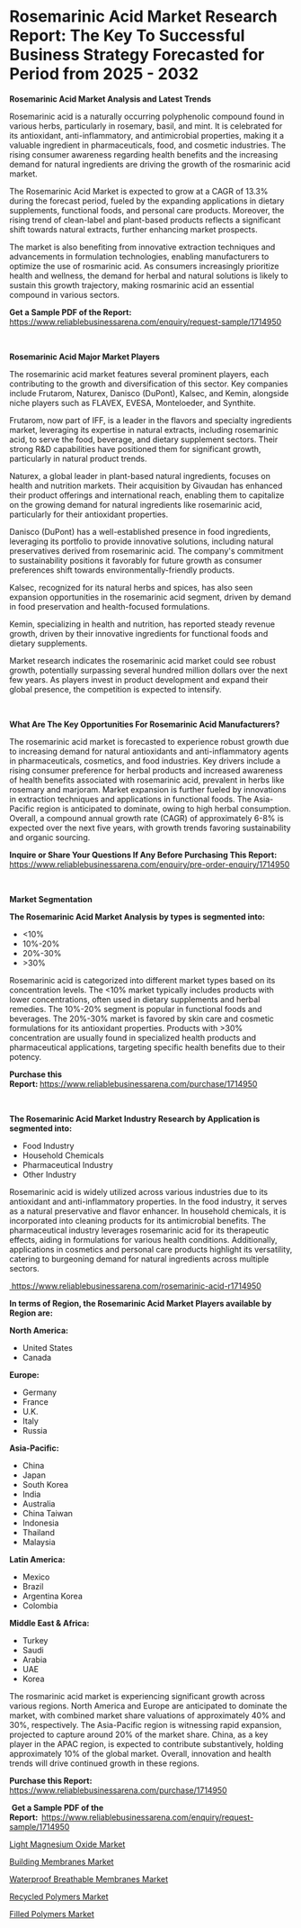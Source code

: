 <p><h1>Rosemarinic Acid Market Research Report: The Key To Successful Business Strategy Forecasted for Period from 2025 - 2032</h1></p><p><strong>Rosemarinic Acid Market Analysis and Latest Trends</strong></p>
<p><p>Rosemarinic acid is a naturally occurring polyphenolic compound found in various herbs, particularly in rosemary, basil, and mint. It is celebrated for its antioxidant, anti-inflammatory, and antimicrobial properties, making it a valuable ingredient in pharmaceuticals, food, and cosmetic industries. The rising consumer awareness regarding health benefits and the increasing demand for natural ingredients are driving the growth of the rosmarinic acid market.</p><p>The Rosemarinic Acid Market is expected to grow at a CAGR of 13.3% during the forecast period, fueled by the expanding applications in dietary supplements, functional foods, and personal care products. Moreover, the rising trend of clean-label and plant-based products reflects a significant shift towards natural extracts, further enhancing market prospects. </p><p>The market is also benefiting from innovative extraction techniques and advancements in formulation technologies, enabling manufacturers to optimize the use of rosmarinic acid. As consumers increasingly prioritize health and wellness, the demand for herbal and natural solutions is likely to sustain this growth trajectory, making rosmarinic acid an essential compound in various sectors.</p></p>
<p><strong>Get a Sample PDF of the Report:&nbsp;</strong> <a href="https://www.reliablebusinessarena.com/enquiry/request-sample/1714950?utm_campaign=1905&utm_medium=2&utm_source=Github&utm_content=ia&utm_term=30012025&utm_id=rosemarinic-acid">https://www.reliablebusinessarena.com/enquiry/request-sample/1714950</a></p>
<p>&nbsp;</p>
<p><strong>Rosemarinic Acid Major Market Players</strong></p>
<p><p>The rosemarinic acid market features several prominent players, each contributing to the growth and diversification of this sector. Key companies include Frutarom, Naturex, Danisco (DuPont), Kalsec, and Kemin, alongside niche players such as FLAVEX, EVESA, Monteloeder, and Synthite.</p><p>Frutarom, now part of IFF, is a leader in the flavors and specialty ingredients market, leveraging its expertise in natural extracts, including rosemarinic acid, to serve the food, beverage, and dietary supplement sectors. Their strong R&D capabilities have positioned them for significant growth, particularly in natural product trends.</p><p>Naturex, a global leader in plant-based natural ingredients, focuses on health and nutrition markets. Their acquisition by Givaudan has enhanced their product offerings and international reach, enabling them to capitalize on the growing demand for natural ingredients like rosemarinic acid, particularly for their antioxidant properties.</p><p>Danisco (DuPont) has a well-established presence in food ingredients, leveraging its portfolio to provide innovative solutions, including natural preservatives derived from rosemarinic acid. The company's commitment to sustainability positions it favorably for future growth as consumer preferences shift towards environmentally-friendly products.</p><p>Kalsec, recognized for its natural herbs and spices, has also seen expansion opportunities in the rosemarinic acid segment, driven by demand in food preservation and health-focused formulations.</p><p>Kemin, specializing in health and nutrition, has reported steady revenue growth, driven by their innovative ingredients for functional foods and dietary supplements.</p><p>Market research indicates the rosemarinic acid market could see robust growth, potentially surpassing several hundred million dollars over the next few years. As players invest in product development and expand their global presence, the competition is expected to intensify.</p></p>
<p>&nbsp;</p>
<p><strong>What Are The Key Opportunities For Rosemarinic Acid Manufacturers?</strong></p>
<p><p>The rosemarinic acid market is forecasted to experience robust growth due to increasing demand for natural antioxidants and anti-inflammatory agents in pharmaceuticals, cosmetics, and food industries. Key drivers include a rising consumer preference for herbal products and increased awareness of health benefits associated with rosemarinic acid, prevalent in herbs like rosemary and marjoram. Market expansion is further fueled by innovations in extraction techniques and applications in functional foods. The Asia-Pacific region is anticipated to dominate, owing to high herbal consumption. Overall, a compound annual growth rate (CAGR) of approximately 6-8% is expected over the next five years, with growth trends favoring sustainability and organic sourcing.</p></p>
<p><strong>Inquire or Share Your Questions If Any Before Purchasing This Report:</strong> <a href="https://www.reliablebusinessarena.com/enquiry/pre-order-enquiry/1714950?utm_campaign=1905&utm_medium=2&utm_source=Github&utm_content=ia&utm_term=30012025&utm_id=rosemarinic-acid">https://www.reliablebusinessarena.com/enquiry/pre-order-enquiry/1714950</a></p>
<p>&nbsp;</p>
<p><strong>Market Segmentation</strong></p>
<p><strong>The Rosemarinic Acid Market Analysis by types is segmented into:</strong></p>
<p><ul><li><10%</li><li>10%-20%</li><li>20%-30%</li><li>>30%</li></ul></p>
<p><p>Rosemarinic acid is categorized into different market types based on its concentration levels. The <10% market typically includes products with lower concentrations, often used in dietary supplements and herbal remedies. The 10%-20% segment is popular in functional foods and beverages. The 20%-30% market is favored by skin care and cosmetic formulations for its antioxidant properties. Products with >30% concentration are usually found in specialized health products and pharmaceutical applications, targeting specific health benefits due to their potency.</p></p>
<p><strong>Purchase this Report:&nbsp;</strong><a href="https://www.reliablebusinessarena.com/purchase/1714950?utm_campaign=1905&utm_medium=2&utm_source=Github&utm_content=ia&utm_term=30012025&utm_id=rosemarinic-acid">https://www.reliablebusinessarena.com/purchase/1714950</a></p>
<p>&nbsp;</p>
<p><strong>The Rosemarinic Acid Market Industry Research by Application is segmented into:</strong></p>
<p><ul><li>Food Industry</li><li>Household Chemicals</li><li>Pharmaceutical Industry</li><li>Other Industry</li></ul></p>
<p><p>Rosemarinic acid is widely utilized across various industries due to its antioxidant and anti-inflammatory properties. In the food industry, it serves as a natural preservative and flavor enhancer. In household chemicals, it is incorporated into cleaning products for its antimicrobial benefits. The pharmaceutical industry leverages rosemarinic acid for its therapeutic effects, aiding in formulations for various health conditions. Additionally, applications in cosmetics and personal care products highlight its versatility, catering to burgeoning demand for natural ingredients across multiple sectors.</p></p>
<p><a href="https://www.reliablebusinessarena.com/rosemarinic-acid-r1714950?utm_campaign=1905&utm_medium=2&utm_source=Github&utm_content=ia&utm_term=30012025&utm_id=rosemarinic-acid">&nbsp;https://www.reliablebusinessarena.com/rosemarinic-acid-r1714950</a></p>
<p><strong>In terms of Region, the Rosemarinic Acid Market Players available by Region are:</strong></p>
<p>
    <p> <strong> North America: </strong>
        <ul>
            <li>United States</li>
            <li>Canada</li>
        </ul>
        </p> 
    <p> <strong> Europe: </strong>
        <ul>
            <li>Germany</li>
            <li>France</li>
            <li>U.K.</li>
            <li>Italy</li>
            <li>Russia</li>
        </ul>
        </p> 
    <p> <strong> Asia-Pacific: </strong>
        <ul>
            <li>China</li>
            <li>Japan</li>
            <li>South Korea</li>
            <li>India</li>
            <li>Australia</li>
            <li>China Taiwan</li>
            <li>Indonesia</li>
            <li>Thailand</li>
            <li>Malaysia</li>
        </ul>
        </p> 
    <p> <strong> Latin America: </strong>
        <ul>
            <li>Mexico</li>
            <li>Brazil</li>
            <li>Argentina Korea</li>
            <li>Colombia</li>
        </ul>
        </p> 
    <p> <strong> Middle East & Africa: </strong>
        <ul>
            <li>Turkey</li>
            <li>Saudi</li>
            <li>Arabia</li>
            <li>UAE</li>
            <li>Korea</li>
        </ul>
    </p>
    </p>
<p><p>The rosmarinic acid market is experiencing significant growth across various regions. North America and Europe are anticipated to dominate the market, with combined market share valuations of approximately 40% and 30%, respectively. The Asia-Pacific region is witnessing rapid expansion, projected to capture around 20% of the market share. China, as a key player in the APAC region, is expected to contribute substantively, holding approximately 10% of the global market. Overall, innovation and health trends will drive continued growth in these regions.</p></p>
<p><strong>Purchase this Report: </strong><a href="https://www.reliablebusinessarena.com/purchase/1714950?utm_campaign=1905&utm_medium=2&utm_source=Github&utm_content=ia&utm_term=30012025&utm_id=rosemarinic-acid">https://www.reliablebusinessarena.com/purchase/1714950</a></p>
<p>&nbsp;<strong>Get a Sample PDF of the Report:&nbsp;&nbsp;</strong><a href="https://www.reliablebusinessarena.com/enquiry/request-sample/1714950?utm_campaign=1905&utm_medium=2&utm_source=Github&utm_content=ia&utm_term=30012025&utm_id=rosemarinic-acid">https://www.reliablebusinessarena.com/enquiry/request-sample/1714950</a></p>
<p><strong></strong></p>
<p><p><a href="https://github.com/penecorodz74/Market-Research-Report-List-1/blob/main/light-magnesium-oxide-market.md?utm_campaign=1905&utm_medium=2&utm_source=Github&utm_content=ia&utm_term=30012025&utm_id=rosemarinic-acid">Light Magnesium Oxide Market</a></p><p><a href="https://github.com/prosalinda88/Market-Research-Report-List-7/blob/main/building-membranes-market.md?utm_campaign=1905&utm_medium=2&utm_source=Github&utm_content=ia&utm_term=30012025&utm_id=rosemarinic-acid">Building Membranes Market</a></p><p><a href="https://github.com/globismark/Market-Research-Report-List-6/blob/main/waterproof-breathable-membranes-market.md?utm_campaign=1905&utm_medium=2&utm_source=Github&utm_content=ia&utm_term=30012025&utm_id=rosemarinic-acid">Waterproof Breathable Membranes Market</a></p><p><a href="https://github.com/boysabotzoc/Market-Research-Report-List-1/blob/main/recycled-polymers-market.md?utm_campaign=1905&utm_medium=2&utm_source=Github&utm_content=ia&utm_term=30012025&utm_id=rosemarinic-acid">Recycled Polymers Market</a></p><p><a href="https://github.com/ivetasyizhi/Market-Research-Report-List-1/blob/main/filled-polymers-market.md?utm_campaign=1905&utm_medium=2&utm_source=Github&utm_content=ia&utm_term=30012025&utm_id=rosemarinic-acid">Filled Polymers Market</a></p></p>